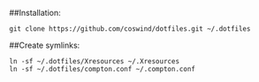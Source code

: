 ##Installation:

    git clone https://github.com/coswind/dotfiles.git ~/.dotfiles

##Create symlinks:

    ln -sf ~/.dotfiles/Xresources ~/.Xresources
    ln -sf ~/.dotfiles/compton.conf ~/.compton.conf

